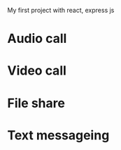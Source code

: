 My first project with react, express js

# Audio call

# Video call

# File share

# Text messageing
